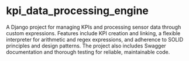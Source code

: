 # kpi_data_processing_engine
A Django project for managing KPIs and processing sensor data through custom expressions. Features include KPI creation and linking, a flexible interpreter for arithmetic and regex expressions, and adherence to SOLID principles and design patterns. The project also includes Swagger documentation and thorough testing for reliable, maintainable code.
